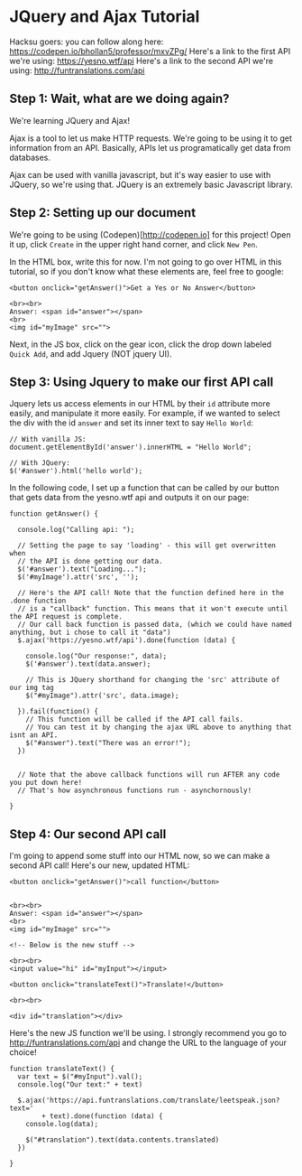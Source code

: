 # JQuery and Ajax Tutorial

Hacksu goers: you can follow along here: https://codepen.io/bhollan5/professor/mxvZPg/
Here's a link to the first API we're using: https://yesno.wtf/api
Here's a link to the second API we're using: http://funtranslations.com/api

## Step 1: Wait, what are we doing again?

We're learning JQuery and Ajax!

Ajax is a tool to let us make HTTP requests. We're going to be using it to get information from an API. Basically, APIs let us programatically get data from databases. 

Ajax can be used with vanilla javascript, but it's way easier to use with JQuery, so we're using that. JQuery is an extremely basic Javascript library.

## Step 2: Setting up our document

We're going to be using (Codepen)[http://codepen.io] for this project! Open it up, click `Create` in the upper right hand corner, and click `New Pen`.

In the HTML box, write this for now. I'm not going to go over HTML in this tutorial, so if you don't know what these elements are, feel free to google:

```
<button onclick="getAnswer()">Get a Yes or No Answer</button>

<br><br>
Answer: <span id="answer"></span>
<br>
<img id="myImage" src="">
```

Next, in the JS box, click on the gear icon, click the drop down labeled `Quick Add`, and add Jquery (NOT jquery UI).

## Step 3: Using Jquery to make our first API call

Jquery lets us access elements in our HTML by their `id` attribute more easily, and manipulate it more easily. For example, if we wanted to select the div with the id `answer` and set its inner text to say `Hello World`:

```
// With vanilla JS:
document.getElementById('answer').innerHTML = "Hello World";

// With JQuery:
$('#answer').html('hello world');
```

In the following code, I set up a function that can be called by our button that gets data from the yesno.wtf api and outputs it on our page:

```
function getAnswer() {
  
  console.log("Calling api: ");
  
  // Setting the page to say 'loading' - this will get overwritten when
  // the API is done getting our data.
  $('#answer').text("Loading...");
  $('#myImage').attr('src', '');
  
  // Here's the API call! Note that the function defined here in the .done function
  // is a "callback" function. This means that it won't execute until the API request is complete.
  // Our call back function is passed data, (which we could have named anything, but i chose to call it "data")
  $.ajax('https://yesno.wtf/api').done(function (data) {
    
    console.log("Our response:", data);
    $('#answer').text(data.answer);
    
    // This is JQuery shorthand for changing the 'src' attribute of our img tag
    $("#myImage").attr('src', data.image);
    
  }).fail(function() {
    // This function will be called if the API call fails. 
    // You can test it by changing the ajax URL above to anything that isnt an API.
    $("#answer").text("There was an error!");
  })
  
 
  // Note that the above callback functions will run AFTER any code you put down here!
  // That's how asynchronous functions run - asynchornously!
  
}
```

## Step 4: Our second API call

I'm going to append some stuff into our HTML now, so we can make a second API call! Here's our new, updated HTML:

```
<button onclick="getAnswer()">call function</button>


<br><br>
Answer: <span id="answer"></span>
<br>
<img id="myImage" src="">

<!-- Below is the new stuff -->

<br><br>
<input value="hi" id="myInput"></input>

<button onclick="translateText()">Translate!</button>

<br><br>

<div id="translation"></div>
```

Here's the new JS function we'll be using. I strongly recommend you go to http://funtranslations.com/api and change the URL to the language of your choice!

```
function translateText() {
  var text = $("#myInput").val();
  console.log("Our text:" + text)
  
  $.ajax('https://api.funtranslations.com/translate/leetspeak.json?text='
        + text).done(function (data) {
    console.log(data);
    
    $("#translation").text(data.contents.translated)
  })
  
}
```

